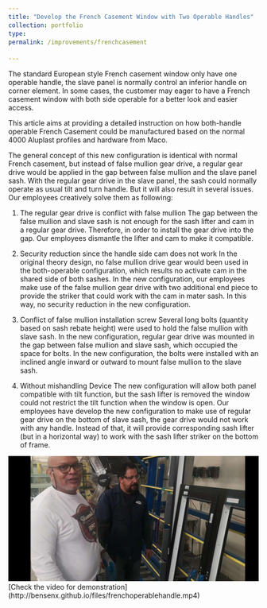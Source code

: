 ```yaml
---
title: "Develop the French Casement Window with Two Operable Handles"
collection: portfolio
type:
permalink: /improvements/frenchcasement

---
```



The standard European style French casement window only have one operable handle, the slave panel is normally control an inferior handle on corner element. In some cases, the customer may eager to have a French casement window with both side operable for a better look and easier access.

This article aims at providing a detailed instruction on how both-handle operable French Casement could be manufactured based on the normal 4000 Aluplast profiles and hardware from Maco.

The general concept of this new configuration is identical with normal French casement, but instead of false mullion gear drive, a regular gear drive would be applied in the gap between false mullion and the slave panel sash. With the regular gear drive in the slave panel, the sash could normally operate as usual tilt and turn handle. But it will also result in several issues. Our employees creatively solve them as following:

1. The regular gear drive is conflict with false mullion
The gap between the false mullion and slave sash is not enough for the sash lifter and cam in a regular gear drive. Therefore, in order to install the gear drive into the gap. Our employees dismantle the lifter and cam to make it compatible.

2. Security reduction since the handle side cam does not work
In the original theory design, no false mullion drive gear would been used in the both-operable configuration, which results no activate cam in the shared side of both sashes. In the new configuration, our employees make use of the false mullion gear drive with two additional end piece to provide the striker that could work with the cam in mater sash. In this way, no security reduction in the new configuration.

3. Conflict of false mullion installation screw
Several long bolts (quantity based on sash rebate height) were used to hold the false mullion with slave sash. In the new configuration, regular gear drive was mounted in the gap between false mullion and slave sash, which occupied the space for bolts. In the new configuration, the bolts were installed with an inclined angle inward or outward to mount false mullion to the slave sash.

4. Without mishandling Device
The new configuration will allow both panel compatible with tilt function, but the sash lifter is removed the window could not restrict the tilt function when the window is open. Our employees have develop the new configuration to make use of regular gear drive on the bottom of slave sash, the gear drive would not work with any handle. Instead of that, it will provide corresponding sash lifter (but in a horizontal way) to work with the sash lifter striker on the bottom of frame.
<img src="/images/frenchcasement.jpg" alt="EmployeesInstallFrenchcasement">
[Check the video for demonstration](http://bensenx.github.io/files/frenchoperablehandle.mp4)
